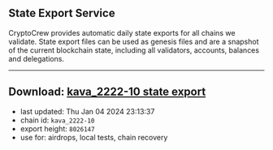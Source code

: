 ## State Export Service
CryptoCrew provides automatic daily state exports for all chains we validate. State export files can be used as genesis files and are a snapshot of the current blockchain state, including all validators, accounts, balances and delegations.

---
**Download: [kava_2222-10 state export](https://dl.ccvalidators.com/SERVICE/kava/kava_2222-10_export_8026147.json)**
---

- last updated: Thu Jan 04 2024 23:13:37
- chain id: `kava_2222-10`
- export height: `8026147`
- use for: airdrops, local tests, chain recovery
